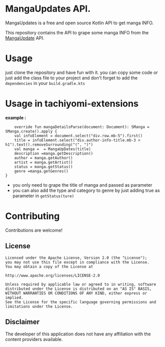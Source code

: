 
# MangaUpdates  API.
MangaUpdates is a free and open source Kotlin API to get manga INFO.

This repository contains the API to grape some manga INFO from the [MangaUpdate](https://api.mangaupdates.com/) API.

# Usage

just clone the repository and have fun with it. you can copy some code or just add the class file to your project and don't forget to add the `dependencies` in your `build.gradle.kts`

# Usage in tachiyomi-extensions 
**example :**

        override fun mangaDetailsParse(document: Document): SManga = SManga.create().apply {
        val infoElement = document.select("div.row.mb-5").first()
        title = infoElement.select("div.author-info-title.mb-3 > h1").text().removeSurrounding("(", ")")
        val manga =  = MangaUpDates(title)
        description =manga.getDescription()
        author = manga.getAuthor()
        artist = manga.getArtist()
        status = manga.getStatus()
        genre =manga.getGenres()
    }

- you only need to grape the title of manga and passed as parameter 
- you can also add the type and category to genre by just adding true as parameter in `getStatus(ture)`

# Contributing

Contributions are welcome!


## License

    Licensed under the Apache License, Version 2.0 (the "License");
    you may not use this file except in compliance with the License.
    You may obtain a copy of the License at

    http://www.apache.org/licenses/LICENSE-2.0

    Unless required by applicable law or agreed to in writing, software
    distributed under the License is distributed on an "AS IS" BASIS,
    WITHOUT WARRANTIES OR CONDITIONS OF ANY KIND, either express or implied.
    See the License for the specific language governing permissions and
    limitations under the License.

## Disclaimer

The developer of this application does not have any affiliation with the content providers available.
